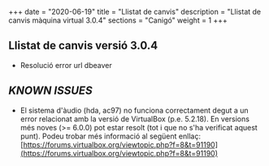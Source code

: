 +++
date        = "2020-06-19"
title       = "Llistat de canvis"
description = "Llistat de canvis màquina virtual 3.0.4"
sections    = "Canigó"
weight		= 1
+++

## Llistat de canvis versió 3.0.4

- Resolució error url dbeaver

## _KNOWN ISSUES_

- El sistema d'àudio (hda, ac97) no funciona correctament degut a un error relacionat amb la versió de VirtualBox (p.e. 5.2.18). En versions més noves (>= 6.0.0) pot estar resolt (tot i que no s'ha verificat aquest punt). Podeu trobar més informació al següent enllaç: [https://forums.virtualbox.org/viewtopic.php?f=8&t=91190](https://forums.virtualbox.org/viewtopic.php?f=8&t=91190)
